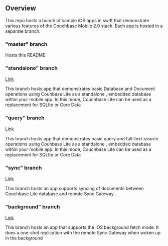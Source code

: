 ## Overview
This repo hosts a bunch of sample iOS apps in swift that demonstrate various features of the Couchbase Mobile 2.0 stack. 
Each app is hosted in a separate branch.

### "master" branch
Hosts this README 

### "standalone" branch
[Link](https://github.com/couchbaselabs/userprofile-couchbase-mobile/tree/standalone)

This branch hosts app that demonstrates basic Database and Document operations using Couhbase Lite as a standalone , embedded database within your mobile app. In this mode, Couchbase Lite can be used as a replacement for SQLIte or Core Data

### "query" branch
[Link](https://github.com/couchbaselabs/userprofile-couchbase-mobile/tree/query)

This branch hosts app that demonstrates basic query and full-text-search operations using Couhbase Lite as a standalone , embedded database within your mobile app.  In this mode, Couchbase Lite can be used as a replacement for SQLIte or Core Data

### "sync" branch
[Link](https://github.com/couchbaselabs/userprofile-couchbase-mobile/tree/sync)

This branch hosts an app supports syncing of documents between Couchbase Lite database and remote Sync Gateway . 

### "background" branch
[Link](https://github.com/couchbaselabs/userprofile-couchbase-mobile/tree/backgroundfetch)

This branch hosts an app that supports the IOS background fetch mode. It does a one-shot replication with the remote Sync Gateway when woken up in the background 
